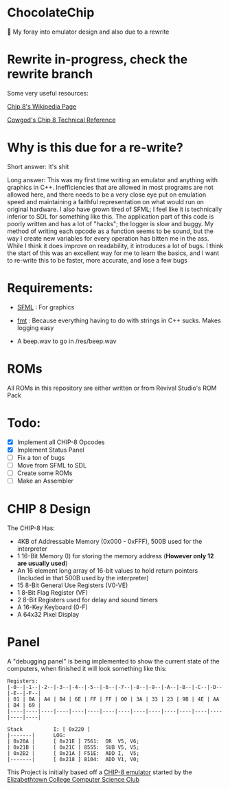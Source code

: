 # ChocolateChip
🍪 My foray into emulator design and also due to a rewrite

# Rewrite in-progress, check the rewrite branch

Some very useful resources:

[Chip 8's Wikipedia Page](https://en.wikipedia.org/wiki/CHIP-8)

[Cowgod's Chip 8 Technical Reference](http://devernay.free.fr/hacks/chip8/C8TECH10.HTM)

# Why is this due for a re-write?
Short answer: It's shit

Long answer: This was my first time writing an emulator and anything with graphics in C++. Inefficiencies that are allowed in most programs are not allowed here, and there needs to be a very close eye put on emulation speed and maintaining a faithful representation on what would run on original hardware. I also have grown tired of SFML; I feel like it is technically inferior to SDL for something like this. The application part of this code is poorly written and has a lot of "hacks"; the logger is slow and buggy. My method of writing each opcode as a function seems to be sound, but the way I create new variables for every operation has bitten me in the ass. While I think it does improve on readability, it introduces a lot of bugs. I think the start of this was an excellent way for me to learn the basics, and I want to re-write this to be faster, more accurate, and lose a few bugs

# Requirements:
* [SFML](https://www.sfml-dev.org) : For graphics
* [fmt](https://github.com/fmtlib/fmt) : Because everything having to do with strings in C++ sucks. Makes logging easy

* A beep.wav to go in /res/beep.wav

# ROMs

All ROMs in this repository are either written or from Revival Studio's ROM Pack 

# Todo:
- [x] Implement all CHIP-8 Opcodes
- [x] Implement Status Panel
- [ ] Fix a ton of bugs
- [ ] Move from SFML to SDL
- [ ] Create some ROMs
- [ ] Make an Assembler

# CHIP 8 Design
The CHIP-8 Has:
* 4KB of Addressable Memory (0x000 - 0xFFF), 500B used for the interpreter
* 1 16-Bit Memory (I) for storing the memory address (**However only 12 are usually used**)
* An 16 element long array of 16-bit values to hold return pointers (Included in that 500B used by the interpreter)
* 15 8-Bit General Use Registers (V0-VE)
* 1 8-Bit Flag Register (VF)
* 2 8-Bit Registers used for delay and sound timers
* A 16-Key Keyboard (0-F)
* A 64x32 Pixel Display


# Panel
A "debugging panel" is being implemented to show the current state of the computers, when finished it will look something like this:

```
Registers:
|-0--|-1--|-2--|-3--|-4--|-5--|-6--|-7--|-8--|-9--|-A--|-B--|-C--|-D--|-E--|-F--|
| 01 | 0A | A4 | B4 | 6E | FF | FF | 00 | 3A | 33 | 23 | 9B | 4E | AA | B4 | 69 |
|----|----|----|----|----|----|----|----|----|----|----|----|----|----|----|----|

Stack          I: [ 0x220 ]
|-------|      LOG:
| 0x20A |      [ 0x21E ] 7561:  OR  V5, V6;
| 0x21B |      [ 0x21C ] 8555:  SUB V5, V5;
| 0x2B2 |      [ 0x21A ] F51E:  ADD I,  V5;
|-------|      [ 0x218 ] 8104:  ADD V1, V0;
```



This Project is initially based off a [CHIP-8 emulator](https://github.com/Elizabethtown-College-CS-Club/chip8-emulator) started by the [Elizabethtown College Computer Science Club](https://github.com/Elizabethtown-College-CS-Club)
